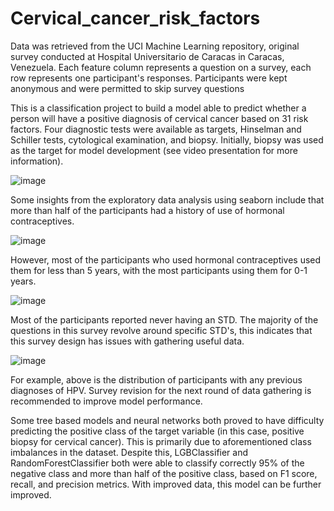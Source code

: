 # Cervical_cancer_risk_factors
Data was retrieved from the UCI Machine Learning repository, original survey conducted at Hospital Universitario de Caracas in Caracas, Venezuela. Each feature column represents a question on a survey, each row represents one participant's responses. Participants were kept anonymous and were permitted to skip survey questions

This is a classification project to build a model able to predict whether a person will have a positive diagnosis of cervical cancer based on 31 risk factors. Four diagnostic tests were available as targets, Hinselman and Schiller tests, cytological examination, and biopsy. Initially, biopsy was used as the target for model development (see video presentation for more information).

![image](https://user-images.githubusercontent.com/91214731/156416571-220ce538-7052-4082-986b-5ffb288c90c9.png)

Some insights from the exploratory data analysis using seaborn include that more than half of the participants had a history of use of hormonal contraceptives.

![image](https://user-images.githubusercontent.com/91214731/156416724-28caa324-6699-48a1-a8b0-7d172b744830.png)

However, most of the participants who used hormonal contraceptives used them for less than 5 years, with the most participants using them for 0-1 years.

![image](https://user-images.githubusercontent.com/91214731/156416914-29dedfb7-157f-4665-95a7-574f6c5820d8.png)

Most of the participants reported never having an STD. The majority of the questions in this survey revolve around specific STD's, this indicates that this survey design has issues with gathering useful data.

![image](https://user-images.githubusercontent.com/91214731/156417643-3f466e4c-27f6-4fff-a468-2dadd0020df7.png)

For example, above is the distribution of participants with any previous diagnoses of HPV. Survey revision for the next round of data gathering is recommended to improve model performance.

Some tree based models and neural networks both proved to have difficulty predicting the positive class of the target variable (in this case, positive biopsy for cervical cancer). This is primarily due to aforementioned class imbalances in the dataset. Despite this, LGBClassifier and RandomForestClassifier both were able to classify correctly 95% of the negative class and more than half of the positive class, based on F1 score, recall, and precision metrics. With improved data, this model can be further improved.
